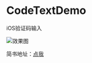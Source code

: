 # CodeTextDemo
iOS验证码输入

![效果图](https://github.com/HouWan/CodeTextDemo/blob/master/111-qibot.cn.png)

简书地址：[点我](https://www.jianshu.com/)


